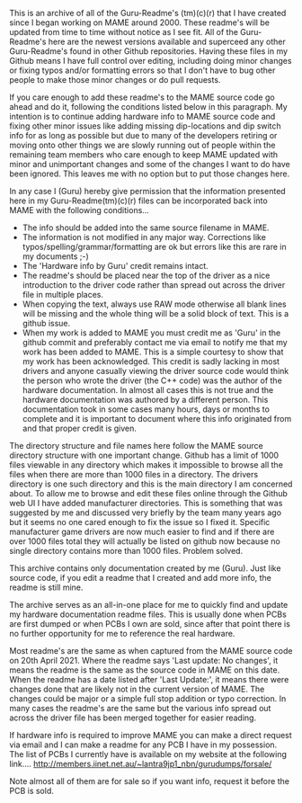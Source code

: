 This is an archive of all of the Guru-Readme's (tm)(c)(r) that I have created since I began working on MAME around 2000. These readme's will be updated from time to time without notice as I see fit. All of the Guru-Readme's here are the newest versions available and superceed any other Guru-Readme's found in other Github repositories. Having these files in my Github means I have full control over editing, including doing minor changes or fixing typos and/or formatting errors so that I don't have to bug other people to make those minor changes or do pull requests.

If you care enough to add these readme's to the MAME source code go ahead and do it, following the conditions listed below in this paragraph. My intention is to continue adding hardware info to MAME source code and fixing other minor issues like adding missing dip-locations and dip switch info for as long as possible but due to many of the developers retiring or moving onto other things we are slowly running out of people within the remaining team members who care enough to keep MAME updated with minor and unimportant changes and some of the changes I want to do have been ignored. This leaves me with no option but to put those changes here. 

In any case I (Guru) hereby give permission that the information presented here in my Guru-Readme(tm)(c)(r) files can be incorporated back into MAME with the following conditions...
- The info should be added into the same source filename in MAME.
- The information is not modified in any major way. Corrections like typos/spelling/grammar/formatting are ok but errors like this are rare in my documents ;-)
- The 'Hardware info by Guru' credit remains intact. 
- The readme's should be placed near the top of the driver as a nice introduction to the driver code rather than spread out across the driver file in multiple places. 
- When copying the text, always use RAW mode otherwise all blank lines will be missing and the whole thing will be a solid block of text. This is a github issue. 
- When my work is added to MAME you must credit me as 'Guru' in the github commit and preferably contact me via email to notify me that my work has been added to MAME. This is a simple courtesy to show that my work has been acknowledged. This credit is sadly lacking in most drivers and anyone casually viewing the driver source code would think the person who wrote the driver (the C++ code) was the author of the hardware documentation. In almost all cases this is not true and the hardware documentation was authored by a different person. This documentation took in some cases many hours, days or months to complete and it is important to document where this info originated from and that proper credit is given.

The directory structure and file names here follow the MAME source directory structure with one important change. Github has a limit of 1000 files viewable in any directory which makes it impossible to browse all the files when there are more than 1000 files in a directory. The drivers directory is one such directory and this is the main directory I am concerned about. To allow me to browse and edit these files online through the Github web UI I have added manufacturer directories. This is something that was suggested by me and discussed very briefly by the team many years ago but it seems no one cared enough to fix the issue so I fixed it. Specific manufacturer game drivers are now much easier to find and if there are over 1000 files total they will actually be listed on github now because no single directory contains more than 1000 files. Problem solved.

This archive contains only documentation created by me (Guru). Just like source code, if you edit a readme that I created and add more info, the readme is still mine.

The archive serves as an all-in-one place for me to quickly find and update my hardware documentation readme files. This is usually done when PCBs are first dumped or when PCBs I own are sold, since after that point there is no further opportunity for me to reference the real hardware.

Most readme's are the same as when captured from the MAME source code on 20th April 2021. Where the readme says 'Last update: No changes', it means the readme is the same as the source code in MAME on this date. When the readme has a date listed after 'Last Update:', it means there were changes done that are likely not in the current version of MAME. The changes could be major or a simple full stop addition or typo correction. In many cases the readme's are the same but the various info spread out across the driver file has been merged together for easier reading.

If hardware info is required to improve MAME you can make a direct request via email and I can make a readme for any PCB I have in my possession. The list of PCBs I currently have is available on my website at the following link.... http://members.iinet.net.au/~lantra9jp1_nbn/gurudumps/forsale/

Note almost all of them are for sale so if you want info, request it before the PCB is sold.
